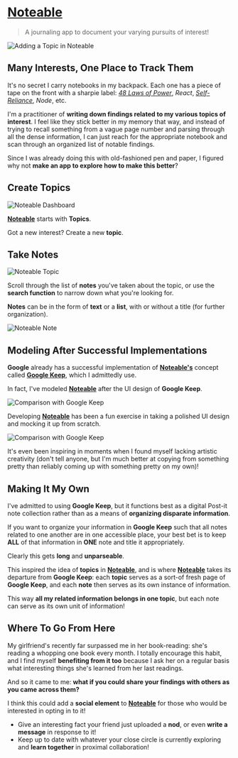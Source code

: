 # [Noteable](http://noteable1.herokuapp.com/)

> A journaling app to document your varying pursuits of interest!

![Adding a Topic in Noteable](/assets/gif/AddTopicMobile.gif)

## Many Interests, One Place to Track Them

It's no secret I carry notebooks in my backpack. Each one has a piece of tape on the front with a sharpie label: *[48 Laws of Power](https://en.wikipedia.org/wiki/The_48_Laws_of_Power)*, *React*, *[Self-Reliance](https://en.wikipedia.org/wiki/Self-Reliance)*, *Node*, etc.

I'm a practitioner of **writing down findings related to my various topics of interest**. I feel like they stick better in my memory that way, and instead of trying to recall something from a vague page number and parsing through all the dense information, I can just reach for the appropriate notebook and scan through an organized list of notable findings.

Since I was already doing this with old-fashioned pen and paper, I figured why not **make an app to explore how to make this better**?

## Create Topics
![Noteable Dashboard](/assets/img/DashboardMobile.png)

**[Noteable](http://noteable1.herokuapp.com/)** starts with **Topics**.

Got a new interest? Create a new **topic**.

## Take Notes

![Noteable Topic](/assets/img/TopicMobile.png)

Scroll through the list of **notes** you've taken about the topic, or use the **search function** to narrow down what you're looking for.

**Notes** can be in the form of **text** or a **list**, with or without a title (for further organization).

![Noteable Note](/assets/img/ListMobile.png)

## Modeling After Successful Implementations

**Google** already has a successful implementation of **[Noteable's](http://noteable1.herokuapp.com/)** concept called **[Google Keep](https://keep.google.com/)**, which I admittedly use.

In fact, I've modeled **[Noteable](http://noteable1.herokuapp.com/)** after the UI design of **Google Keep**.

![Comparison with Google Keep](/assets/img/SideBySide.png)

Developing **[Noteable](http://noteable1.herokuapp.com/)** has been a fun exercise in taking a polished UI design and mocking it up from scratch.

![Comparison with Google Keep](/assets/img/SideBySideNote.png)

It's even been inspiring in moments when I found myself lacking artistic creativity (don't tell anyone, but I'm much better at copying from something pretty than reliably coming up with something pretty on my own)!


## Making It My Own

I've admitted to using **Google Keep**, but it functions best as a digital Post-it note collection rather than as a means of **organizing disparate information**.

If you want to organize your information in **Google Keep** such that all notes related to one another are in one accessible place, your best bet is to keep **ALL** of that information in **ONE** note and title it appropriately.

Clearly this gets **long** and **unparseable**.

This inspired the idea of **topics** in **[Noteable](http://noteable1.herokuapp.com/)**, and is where **[Noteable](http://noteable1.herokuapp.com/)** takes its departure from **Google Keep**: each **topic** serves as a sort-of fresh page of **Google Keep**, and each **note** then serves as its own instance of information.

This way **all my related information belongs in one topic**, but each note can serve as its own unit of information!

## Where To Go From Here

My girlfriend's recently far surpassed me in her book-reading: she's reading a whopping one book every month. I totally encourage this habit, and I find myself **benefiting from it too** because I ask her on a regular basis what interesting things she's learned from her last readings.

And so it came to me: **what if you could share your findings with others as you came across them?**

I think this could add a **social element** to **[Noteable](http://noteable1.herokuapp.com/)** for those who would be interested in opting in to it!
- Give an interesting fact your friend just uploaded a **nod**, or even **write a message** in response to it!
- Keep up to date with whatever your close circle is currently exploring and **learn together** in proximal collaboration!
